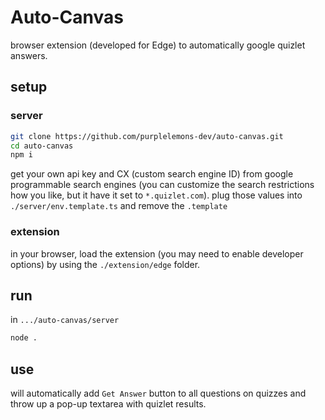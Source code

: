 # Auto-Canvas

browser extension (developed for Edge) to automatically google quizlet answers.

## setup

### server

```bash
git clone https://github.com/purplelemons-dev/auto-canvas.git
cd auto-canvas
npm i
```

get your own api key and CX (custom search engine ID) from google programmable search engines (you can customize the search restrictions how you like, but it have it set to `*.quizlet.com`). plug those values into `./server/env.template.ts` and remove the `.template`

### extension

in your browser, load the extension (you may need to enable developer options) by using the `./extension/edge` folder.

## run

in `.../auto-canvas/server`

```bash
node .
```

## use

will automatically add `Get Answer` button to all questions on quizzes and throw up a pop-up textarea with quizlet results.
